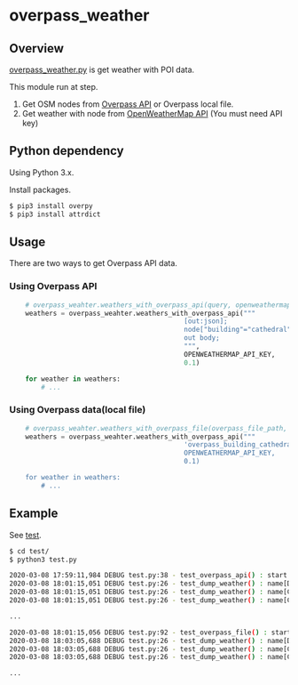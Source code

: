 # overpass_weather

## Overview

[overpass_weather.py](overpass_weahter.py) is get weather with POI data.

This module run at step.

1. Get OSM nodes from [Overpass API](https://wiki.openstreetmap.org/wiki/Overpass_API) or Overpass local file.
1. Get weather with node from [OpenWeatherMap API](https://openweathermap.org/current) (You must need API key)


## Python dependency
 
Using Python 3.x.

Install packages.

```sh
$ pip3 install overpy
$ pip3 install attrdict
```


## Usage

There are two ways to get Overpass API data.

### Using Overpass API

```py
    # overpass_weahter.weathers_with_overpass_api(query, openweathermap_api_key, openweathermap_api_interval_seconds)
    weathers = overpass_weahter.weathers_with_overpass_api("""
                                            [out:json];
                                            node["building"="cathedral"];
                                            out body;
                                            """,
                                            OPENWEATHERMAP_API_KEY,
                                            0.1)

    for weather in weathers:
        # ...
```

### Using Overpass data(local file)

```py
    # overpass_weahter.weathers_with_overpass_file(overpass_file_path, openweathermap_api_key, openweathermap_api_interval_seconds)
    weathers = overpass_weahter.weathers_with_overpass_api("""
                                            'overpass_building_cathedral.json',
                                            OPENWEATHERMAP_API_KEY,
                                            0.1)

    for weather in weathers:
        # ...
```


## Example

See [test](test).

```sh
$ cd test/
$ python3 test.py

2020-03-08 17:59:11,984 DEBUG test.py:38 - test_overpass_api() : start test_overpass_api() - - - - - - - - - -
2020-03-08 18:01:15,051 DEBUG test.py:26 - test_dump_weather() : name[Dom St. Blasien] lat[47.7600646] lon[8.1300061] temp[276.57] pressure[1022] humidity[74]
2020-03-08 18:01:15,051 DEBUG test.py:26 - test_dump_weather() : name[Catedral Primada de Bogotá] lat[4.5978998] lon[-74.0751863] temp[286.15] pressure[1026] humidity[76]
2020-03-08 18:01:15,051 DEBUG test.py:26 - test_dump_weather() : name[Собор Успения Пресвятой Богородицы] lat[50.9799235] lon[39.3167911] temp[285.94] pressure[1020] humidity[64]

...

2020-03-08 18:01:15,056 DEBUG test.py:92 - test_overpass_file() : start test_overpass_file() - - - - - - - - - -
2020-03-08 18:03:05,688 DEBUG test.py:26 - test_dump_weather() : name[Dom St. Blasien] lat[47.7600646] lon[8.1300061] temp[276.93] pressure[1022] humidity[69]
2020-03-08 18:03:05,688 DEBUG test.py:26 - test_dump_weather() : name[Catedral Primada de Bogotá] lat[4.5978998] lon[-74.0751863] temp[286.15] pressure[1026] humidity[76]
2020-03-08 18:03:05,688 DEBUG test.py:26 - test_dump_weather() : name[Собор Успения Пресвятой Богородицы] lat[50.9799235] lon[39.3167911] temp[285.94] pressure[1020] humidity[64]

...

```

